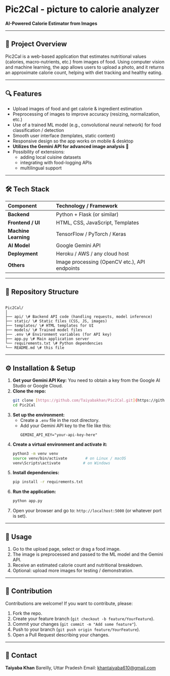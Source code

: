 # Pic2Cal - picture to calorie analyzer

**AI-Powered Calorie Estimator from Images**

---

## 🚀 Project Overview

Pic2Cal is a web-based application that estimates nutritional values (calories, macro-nutrients, etc.) from images of food. Using computer vision and machine learning, the app allows users to upload a photo, and it returns an approximate calorie count, helping with diet tracking and healthy eating.

---

## 🔍 Features

- Upload images of food and get calorie & ingredient estimation
- Preprocessing of images to improve accuracy (resizing, normalization, etc.)
- Use of a trained ML model (e.g., convolutional neural network) for food classification / detection
- Smooth user interface (templates, static content)
- Responsive design so the app works on mobile & desktop
- **Utilizes the Gemini API for advanced image analysis** 🤖
- Possibility of extensions:
  - adding local cuisine datasets
  - integrating with food-logging APIs
  - multilingual support

---

## 🛠️ Tech Stack

| Component | Technology / Framework |
| :--- | :--- |
| **Backend** | Python + Flask (or similar) |
| **Frontend / UI** | HTML, CSS, JavaScript, Templates |
| **Machine Learning** | TensorFlow / PyTorch / Keras |
| **AI Model** | Google Gemini API |
| **Deployment** | Heroku / AWS / any cloud host |
| **Others** | Image processing (OpenCV etc.), API endpoints |

---

## 📁 Repository Structure

```

Pic2Cal/
│
├── api/ \# Backend API code (handling requests, model inference)
├── static/ \# Static files (CSS, JS, images)
├── templates/ \# HTML templates for UI
├── models/ \# Trained model files
├── .env \# Environment variables (for API key)
├── app.py \# Main application server
└── requirements.txt \# Python dependencies
└── README.md \# this file

````

---

## ⚙️ Installation & Setup

1.  **Get your Gemini API Key:** You need to obtain a key from the Google AI Studio or Google Cloud.
2.  **Clone the repo:**
    ```bash
    git clone [https://github.com/Taiyabakhan/Pic2Cal.git](https://github.com/Taiyabakhan/Pic2Cal.git)
    cd Pic2Cal
    ```
3.  **Set up the environment:**
    - Create a `.env` file in the root directory.
    - Add your Gemini API key to the file like this:
      ```
      GEMINI_API_KEY="your-api-key-here"
      ```
4.  **Create a virtual environment and activate it:**
    ```bash
    python3 -m venv venv
    source venv/bin/activate        # on Linux / macOS
    venv\Scripts\activate          # on Windows
    ```
5.  **Install dependencies:**
    ```bash
    pip install -r requirements.txt
    ```
6.  **Run the application:**
    ```bash
    python app.py
    ```
7.  Open your browser and go to: `http://localhost:5000` (or whatever port is set).

---

## 🔬 Usage

1.  Go to the upload page, select or drag a food image.
2.  The image is preprocessed and passed to the ML model and the Gemini API.
3.  Receive an estimated calorie count and nutritional breakdown.
4.  Optional: upload more images for testing / demonstration.

---

## 🤝 Contribution

Contributions are welcome! If you want to contribute, please:

1.  Fork the repo.
2.  Create your feature branch (`git checkout -b feature/YourFeature`).
3.  Commit your changes (`git commit -m "Add some feature"`).
4.  Push to your branch (`git push origin feature/YourFeature`).
5.  Open a Pull Request describing your changes.

---


## 📌 Contact

**Taiyaba Khan** 
Bareilly, Uttar Pradesh
Email: khantaiyaba610@gmail.com
